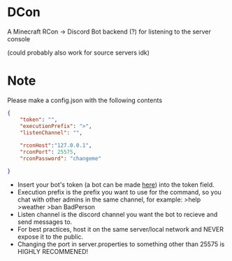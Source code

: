 # DCon

A Minecraft RCon -> Discord Bot backend (?) for listening to the server console

(could probably also work for source servers idk)

# Note

Please make a config.json with the following contents

```json
{
    "token": "",
    "executionPrefix": ">",
    "listenChannel": "",
    
    "rconHost":"127.0.0.1",
    "rconPort": 25575,
    "rconPassword": "changeme"

}
```
* Insert your bot's token (a bot can be made [here](https://discord.com/developers/applications)) into the token field.
* Execution prefix is the prefix you want to use for the command, so you chat with other admins in the same channel, for example: >help >weather >ban BadPerson
* Listen channel is the discord channel you want the bot to recieve and send messages to.
* For best practices, host it on the same server/local network and NEVER expose it to the public.
* Changing the port in server.properties to something other than 25575 is HIGHLY RECOMMENED!
